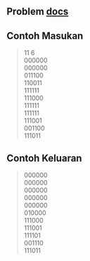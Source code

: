 ## Problem [docs](https://tlx.toki.id/courses/competitive/chapters/01/problems/B) 
## Contoh Masukan
>11 6\
>000000\
>000000\
>011100\
>110011\
>111111\
>111000\
>111111\
>111111\
>111001\
>001100\
>111011
## Contoh Keluaran
>000000\
>000000\
>000000\
>000000\
>000000\
>010000\
>111000\
>111001\
>111101\
>001110\
>111011